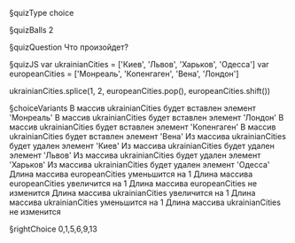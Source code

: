 §quizType
choice

§quizBalls
2

§quizQuestion
Что произойдет?



§quizJS
var ukrainianCities = ['Киев', 'Львов', 'Харьков', 'Одесса']
var europeanCities = ['Монреаль', 'Копенгаген', 'Вена', 'Лондон']

ukrainianCities.splice(1, 2, europeanCities.pop(), europeanCities.shift())



§choiceVariants
В массив ukrainianCities будет вставлен элемент 'Монреаль'
В массив ukrainianCities будет вставлен элемент 'Лондон'
В массив ukrainianCities будет вставлен элемент 'Копенгаген'
В массив ukrainianCities будет вставлен элемент 'Вена'
Из массива ukrainianCities будет удален элемент 'Киев'
Из массива ukrainianCities будет удален элемент 'Львов'
Из массива ukrainianCities будет удален элемент 'Харьков'
Из массива ukrainianCities будет удален элемент 'Одесса'
Длина массива europeanCities уменьшится на 1
Длина массива europeanCities увеличится на 1
Длина массива europeanCities не изменится
Длина массива ukrainianCities увеличится на 1
Длина массива ukrainianCities уменьшится на 1
Длина массива ukrainianCities не изменится


§rightChoice
0,1,5,6,9,13
